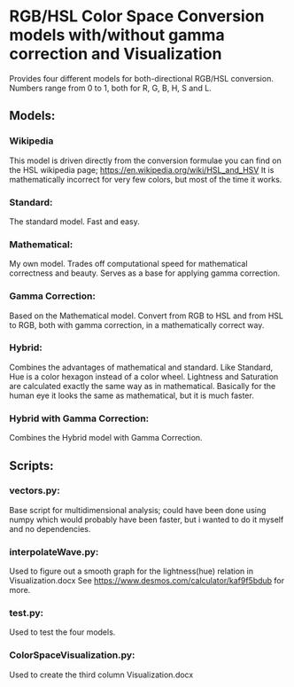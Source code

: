 # RGB/HSL Color Space Conversion models with/without gamma correction and Visualization #

 Provides four different models for both-directional RGB/HSL conversion.
 Numbers range from 0 to 1, both for R, G, B, H, S and L.
 
## Models: ##
### Wikipedia ###

This model is driven directly from the conversion formulae you can find on the HSL wikipedia page;
https://en.wikipedia.org/wiki/HSL_and_HSV
It is mathematically incorrect for very few colors, but most of the time it works.
 
### Standard: ###

The standard model.
Fast and easy.
 
### Mathematical: ###

My own model. Trades off computational speed for mathematical correctness and beauty.
Serves as a base for applying gamma correction.
 
### Gamma Correction: ###

Based on the Mathematical model.
Convert from RGB to HSL and from HSL to RGB, both with gamma correction, in a mathematically correct way.
 
### Hybrid: ###

Combines the advantages of mathematical and standard.
Like Standard, Hue is a color hexagon instead of a color wheel.
Lightness and Saturation are calculated exactly the same way as in mathematical.
Basically for the human eye it looks the same as mathematical, but it is much faster.
 
### Hybrid with Gamma Correction: ###

Combines the Hybrid model with Gamma Correction.
  
  
## Scripts: ##

### vectors.py: ###

Base script for multidimensional analysis;
could have been done using numpy which would probably have been faster, but i wanted to do it myself and no dependencies.
  
### interpolateWave.py: ###

Used to figure out a smooth graph for the lightness(hue) relation in Visualization.docx
See https://www.desmos.com/calculator/kaf9f5bdub for more.
    
### test.py: ###

Used to test the four models.
    
### ColorSpaceVisualization.py: ###

Used to create the third column Visualization.docx
